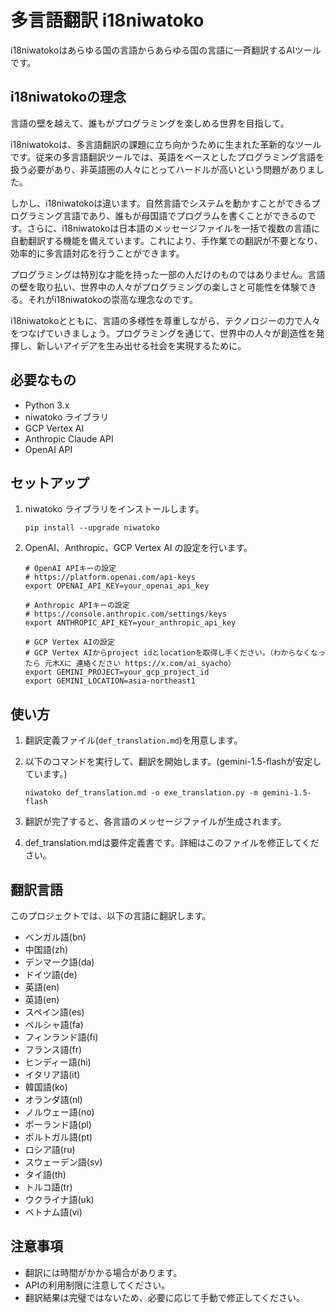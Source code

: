 # 多言語翻訳 i18niwatoko

i18niwatokoはあらゆる国の言語からあらゆる国の言語に一斉翻訳するAIツールです。


## i18niwatokoの理念

言語の壁を越えて、誰もがプログラミングを楽しめる世界を目指して。

i18niwatokoは、多言語翻訳の課題に立ち向かうために生まれた革新的なツールです。従来の多言語翻訳ツールでは、英語をベースとしたプログラミング言語を扱う必要があり、非英語圏の人々にとってハードルが高いという問題がありました。

しかし、i18niwatokoは違います。自然言語でシステムを動かすことができるプログラミング言語であり、誰もが母国語でプログラムを書くことができるのです。さらに、i18niwatokoは日本語のメッセージファイルを一括で複数の言語に自動翻訳する機能を備えています。これにより、手作業での翻訳が不要となり、効率的に多言語対応を行うことができます。

プログラミングは特別な才能を持った一部の人だけのものではありません。言語の壁を取り払い、世界中の人々がプログラミングの楽しさと可能性を体験できる。それがi18niwatokoの崇高な理念なのです。

i18niwatokoとともに、言語の多様性を尊重しながら、テクノロジーの力で人々をつなげていきましょう。プログラミングを通じて、世界中の人々が創造性を発揮し、新しいアイデアを生み出せる社会を実現するために。

## 必要なもの

- Python 3.x
- niwatoko ライブラリ
- GCP Vertex AI
- Anthropic Claude API
- OpenAI API

## セットアップ

1. niwatoko ライブラリをインストールします。

   ```
   pip install --upgrade niwatoko
   ```

2. OpenAI、Anthropic、GCP Vertex AI の設定を行います。

   ```
   # OpenAI APIキーの設定
   # https://platform.openai.com/api-keys
   export OPENAI_API_KEY=your_openai_api_key
   
   # Anthropic APIキーの設定  
   # https://console.anthropic.com/settings/keys
   export ANTHROPIC_API_KEY=your_anthropic_api_key
   
   # GCP Vertex AIの設定
   # GCP Vertex AIからproject idとlocationを取得し手ください。（わからなくなったら 元木Xに 連絡ください https://x.com/ai_syacho）
   export GEMINI_PROJECT=your_gcp_project_id
   export GEMINI_LOCATION=asia-northeast1
   ```
   
   <!-- 説明 -->
   <!-- OpenAI、Anthropic、GCP Vertex AIのAPIキーとプロジェクト設定を環境変数に設定します。 -->
   <!-- your_openai_api_key、your_anthropic_api_key、your_gcp_project_idは実際のAPIキーとプロジェクトIDに置き換えてください。 -->
   <!-- GEMINI_LOCATIONはGCP Vertex AIのリージョンを指定します。ここではアジア東京リージョン(asia-northeast1)を指定しています。 -->

## 使い方

1. 翻訳定義ファイル(`def_translation.md`)を用意します。

2. 以下のコマンドを実行して、翻訳を開始します。(gemini-1.5-flashが安定しています。)

   ```
   niwatoko def_translation.md -o exe_translation.py -m gemini-1.5-flash
   ```

3. 翻訳が完了すると、各言語のメッセージファイルが生成されます。

4. def_translation.mdは要件定義書です。詳細はこのファイルを修正してください。

## 翻訳言語

このプロジェクトでは、以下の言語に翻訳します。

- ベンガル語(bn)
- 中国語(zh)
- デンマーク語(da)
- ドイツ語(de)
- 英語(en)
- 英語(en)
- スペイン語(es)
- ペルシャ語(fa)
- フィンランド語(fi)
- フランス語(fr)
- ヒンディー語(hi)
- イタリア語(it)
- 韓国語(ko)
- オランダ語(nl)
- ノルウェー語(no)
- ポーランド語(pl)
- ポルトガル語(pt)
- ロシア語(ru)
- スウェーデン語(sv)
- タイ語(th)
- トルコ語(tr)
- ウクライナ語(uk)
- ベトナム語(vi)

## 注意事項

- 翻訳には時間がかかる場合があります。
- APIの利用制限に注意してください。
- 翻訳結果は完璧ではないため、必要に応じて手動で修正してください。

